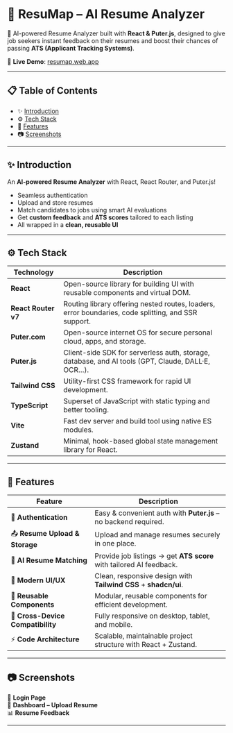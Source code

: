 # 📄 ResuMap – AI Resume Analyzer  

🚀 AI-powered Resume Analyzer built with **React & Puter.js**, designed to give job seekers instant feedback on their resumes and boost their chances of passing **ATS (Applicant Tracking Systems)**.  

🔗 **Live Demo**: [resumap.web.app](https://resumap.web.app)  

---

## 📋 Table of Contents  
- ✨ [Introduction](#-introduction)  
- ⚙️ [Tech Stack](#%EF%B8%8F-tech-stack)  
- 🔋 [Features](#-features)  
- 📷 [Screenshots](#-screenshots)  

---

## ✨ Introduction  

An **AI-powered Resume Analyzer** with React, React Router, and Puter.js!  
- Seamless authentication  
- Upload and store resumes  
- Match candidates to jobs using smart AI evaluations  
- Get **custom feedback** and **ATS scores** tailored to each listing  
- All wrapped in a **clean, reusable UI**  

---

## ⚙️ Tech Stack  

| Technology      | Description |
|-----------------|-------------|
| **React**       | Open-source library for building UI with reusable components and virtual DOM. |
| **React Router v7** | Routing library offering nested routes, loaders, error boundaries, code splitting, and SSR support. |
| **Puter.com**   | Open-source internet OS for secure personal cloud, apps, and storage. |
| **Puter.js**    | Client-side SDK for serverless auth, storage, database, and AI tools (GPT, Claude, DALL·E, OCR…). |
| **Tailwind CSS**| Utility-first CSS framework for rapid UI development. |
| **TypeScript**  | Superset of JavaScript with static typing and better tooling. |
| **Vite**        | Fast dev server and build tool using native ES modules. |
| **Zustand**     | Minimal, hook-based global state management library for React. |

---

## 🔋 Features  

| Feature | Description |
|---------|-------------|
| 🔐 **Authentication** | Easy & convenient auth with **Puter.js** – no backend required. |
| 📤 **Resume Upload & Storage** | Upload and manage resumes securely in one place. |
| 🤖 **AI Resume Matching** | Provide job listings → get **ATS score** with tailored AI feedback. |
| 🎨 **Modern UI/UX** | Clean, responsive design with **Tailwind CSS** + **shadcn/ui**. |
| 🧩 **Reusable Components** | Modular, reusable components for efficient development. |
| 📱 **Cross-Device Compatibility** | Fully responsive on desktop, tablet, and mobile. |
| ⚡ **Code Architecture** | Scalable, maintainable project structure with React + Zustand. |

---

## 📷 Screenshots  

🔑 **Login Page**  
📂 **Dashboard – Upload Resume**  
📊 **Resume Feedback**  

---

